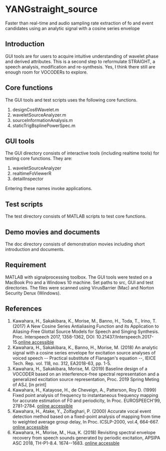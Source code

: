 # YANGstraight_source
Faster than real-time and audio sampling rate extraction of fo and event candidates
using an analytic signal with a cosine series envelope

## Introduction

GUI tools are for users to acquire intuitive understanding of wavelet phase and derived attributes. This is a second step to reformulate STRAIGHT, a speech analysis, modification and re-synthesis. Yes, I think there still are enough room for VOCODERs to explore.

## Core functions

The GUI tools and test scripts uses the following core functions.

1. designCos6Wavelet.m
2. waveletSourceAnalyzer.m
3. sourceInformationAnalysis.m
4. staticTrigBsplinePowerSpec.m

## GUI tools

The GUI directory consists of interactive tools (including realtime tools) for testing core functions. They are:

1. waveletSourceAnalyzer
2. realtimeFoViewerR
3. detailInspector

Entering these names invoke applications.

## Test scripts

The test directory consists of MATLAB scripts to test core functions.

## Demo movies and documents

The doc directory consists of demonstration movies including short introduction and documents.

## Requirement

MATLAB with signalprocessing toolbox. The GUI tools were tested on a MacBook Pro and a Windows 10 machine. Set paths to src, GUI and test directories. The files were scanned using VirusBarrier (Mac) and Norton Security Derux (Windows).

## References

1. Kawahara, H., Sakakibara, K., Morise, M., Banno, H., Toda, T., Irino, T. (2017) A New Cosine Series Antialiasing Function and its Application to Aliasing-Free Glottal Source Models for Speech and Singing Synthesis. Proc. Interspeech 2017, 1358-1362, DOI: 10.21437/Interspeech.2017-15.[online accessible](https://www.isca-speech.org/archive/Interspeech_2017/pdfs/0015.PDF)
2. Kawahara, H., Sakakibara, K., Banno, H., Morise, M.  (2018) An analytic signal with a cosine series envelope for excitation source analyses of voiced speech -- Practical substitute of Flanagan's equation --, IEICE Tech. Rep. vol. 118, no. 312, EA2018-63, pp. 1-5.
3. Kawahara, H., Sakakibara, Morise, M.  (2019) Baseline design of a VOCODER based on an interference-free spectral representation and a generalized excitation source representation, Proc. 2019 Spring Meting of ASJ,  [in print]
4. Kawahara, H., Katayose, H., de Cheveign, A., Patterson, Roy D. (1999) Fixed point analysis of frequency to instantaneous frequency mapping for accurate estimation of F0 and periodicity, In Proc. EUROSPEECH'99, 2781-2784. [online accessible](https://www.isca-speech.org/archive/archive_papers/eurospeech_1999/e99_2781.pdf)
5. Kawahara, H., Atake, Y., Zolfaghari, P. (2000) Accurate vocal event detection method based on a fixed-point analysis of mapping from time to weighted average group delay, In Proc. ICSLP-2000, vol.4, 664-667. [online accessible](https://www.isca-speech.org/archive/archive_papers/icslp_2000/i00_4664.pdf)
6. Kawahara, H., Morise, M., Hua, K. (2018) Revisiting spectral envelope recovery from speech sounds generated by periodic excitation, APSIPA ASC 2018, TH-P1-8.4. 1674--1683. [online accessble](http://www.apsipa.org/proceedings/2018/pdfs/0001674.pdf)

